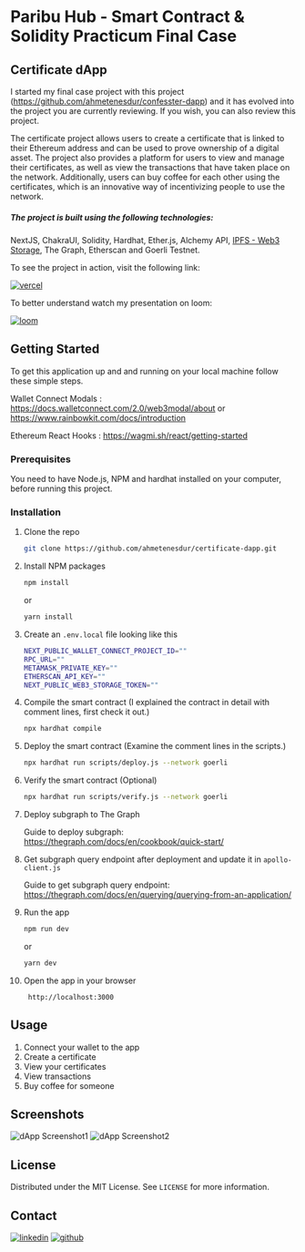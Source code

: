 # Paribu Hub - Smart Contract & Solidity Practicum Final Case

## Certificate dApp

I started my final case project with this project (https://github.com/ahmetenesdur/confesster-dapp) and it has evolved into the project you are currently reviewing. If you wish, you can also review this project.

The certificate project allows users to create a certificate that is linked to their Ethereum address and can be used to prove ownership of a digital asset. The project also provides a platform for users to view and manage their certificates, as well as view the transactions that have taken place on the network. Additionally, users can buy coffee for each other using the certificates, which is an innovative way of incentivizing people to use the network.

##### The project is built using the following technologies:

NextJS, ChakraUI, Solidity, Hardhat, Ether.js, Alchemy API, [IPFS - Web3 Storage](https://web3.storage/), The Graph, Etherscan and Goerli Testnet.

To see the project in action, visit the following link:

[![vercel](https://img.shields.io/badge/vercel-230?style=for-the-badge&logo=vercel&logoColor=white)](https://Certificate-dapp.vercel.app/)

To better understand watch my presentation on loom:

[![loom](https://img.shields.io/badge/loom-230?style=for-the-badge&logo=loom&logoColor=white)](https://www.loom.com/share/e42d8549c5474f3abdcf893a9aaeaecf)

<!-- GETTING STARTED -->

## Getting Started

To get this application up and and running on your local machine follow these simple steps.

Wallet Connect Modals :
https://docs.walletconnect.com/2.0/web3modal/about or
https://www.rainbowkit.com/docs/introduction

Ethereum React Hooks :
https://wagmi.sh/react/getting-started

### Prerequisites

You need to have Node.js, NPM and hardhat installed on your computer, before running this project.

### Installation

1.  Clone the repo
    ```sh
    git clone https://github.com/ahmetenesdur/certificate-dapp.git
    ```
2.  Install NPM packages

    ```sh
    npm install
    ```

    or

    ```sh
    yarn install
    ```

3.  Create an `.env.local` file looking like this
    ```sh
    NEXT_PUBLIC_WALLET_CONNECT_PROJECT_ID=""
    RPC_URL=""
    METAMASK_PRIVATE_KEY=""
    ETHERSCAN_API_KEY=""
    NEXT_PUBLIC_WEB3_STORAGE_TOKEN=""
    ```
4.  Compile the smart contract (I explained the contract in detail with comment lines, first check it out.)
    ```sh
    npx hardhat compile
    ```
5.  Deploy the smart contract (Examine the comment lines in the scripts.)
    ```sh
    npx hardhat run scripts/deploy.js --network goerli
    ```
6.  Verify the smart contract (Optional)
    ```sh
    npx hardhat run scripts/verify.js --network goerli
    ```
7.  Deploy subgraph to The Graph

    Guide to deploy subgraph: https://thegraph.com/docs/en/cookbook/quick-start/

8.  Get subgraph query endpoint after deployment and update it in `apollo-client.js`

    Guide to get subgraph query endpoint: https://thegraph.com/docs/en/querying/querying-from-an-application/

9.  Run the app

    ```sh
    npm run dev
    ```

    or

    ```sh
    yarn dev
    ```

10. Open the app in your browser

         http://localhost:3000

    <!-- USAGE EXAMPLES -->

## Usage

1. Connect your wallet to the app
2. Create a certificate
3. View your certificates
4. View transactions
5. Buy coffee for someone

<!-- SCREENSHOTS -->

## Screenshots

![dApp Screenshot1](https://i.imgur.com/XJ2n4ur.png)
![dApp Screenshot2](https://i.imgur.com/1CGzkrO.png)

<!-- LICENSE -->

## License

Distributed under the MIT License. See `LICENSE` for more information.

<!-- CONTACT -->

## Contact

[![linkedin](https://img.shields.io/badge/linkedin-230?style=for-the-badge&logo=linkedin&logoColor=white)](https://www.linkedin.com/in/ahmetenesdur/) [![github](https://img.shields.io/badge/github-230?style=for-the-badge&logo=github&logoColor=white)](https://github.com/ahmetenesdur)
